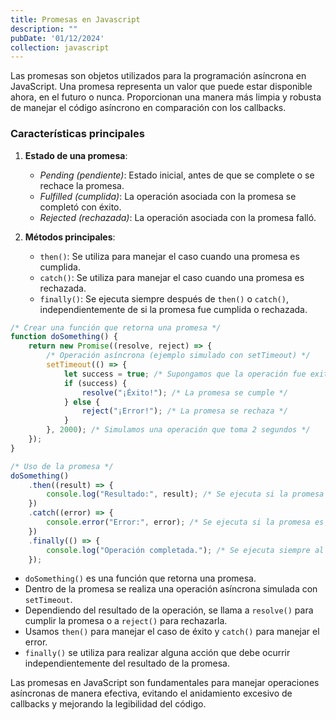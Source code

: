 ```yaml
---
title: Promesas en Javascript
description: ""
pubDate: '01/12/2024'
collection: javascript
---
```


Las promesas son objetos utilizados para la programación asíncrona en JavaScript. Una promesa representa un valor que puede estar disponible ahora, en el futuro o nunca. Proporcionan una manera más limpia y robusta de manejar el código asíncrono en comparación con los callbacks.

### Características principales

1. **Estado de una promesa**: 

    * *Pending (pendiente)*: Estado inicial, antes de que se complete o se rechace la promesa.
    * *Fulfilled (cumplida)*: La operación asociada con la promesa se completó con éxito.
    * *Rejected (rechazada)*: La operación asociada con la promesa falló.

2. **Métodos principales**:

    * `then()`: Se utiliza para manejar el caso cuando una promesa es cumplida.
    * `catch()`: Se utiliza para manejar el caso cuando una promesa es rechazada.
    * `finally()`: Se ejecuta siempre después de `then()` o `catch()`, independientemente de si la promesa fue cumplida o rechazada.

```javascript
/* Crear una función que retorna una promesa */
function doSomething() {
    return new Promise((resolve, reject) => {
        /* Operación asíncrona (ejemplo simulado con setTimeout) */
        setTimeout(() => {
            let success = true; /* Supongamos que la operación fue exitosa */
            if (success) {
                resolve("¡Éxito!"); /* La promesa se cumple */
            } else {
                reject("¡Error!"); /* La promesa se rechaza */
            }
        }, 2000); /* Simulamos una operación que toma 2 segundos */
    });
}

/* Uso de la promesa */
doSomething()
    .then((result) => {
        console.log("Resultado:", result); /* Se ejecuta si la promesa se cumple */
    })
    .catch((error) => {
        console.error("Error:", error); /* Se ejecuta si la promesa es rechazada */
    })
    .finally(() => {
        console.log("Operación completada."); /* Se ejecuta siempre al final */
    });
```

* `doSomething()` es una función que retorna una promesa.
* Dentro de la promesa se realiza una operación asíncrona simulada con `setTimeout`.
* Dependiendo del resultado de la operación, se llama a `resolve()` para cumplir la promesa o a `reject()` para rechazarla.
* Usamos `then()` para manejar el caso de éxito y `catch()` para manejar el error.
* `finally()` se utiliza para realizar alguna acción que debe ocurrir independientemente del resultado de la promesa.

Las promesas en JavaScript son fundamentales para manejar operaciones asíncronas de manera efectiva, evitando el anidamiento excesivo de callbacks y mejorando la legibilidad del código.